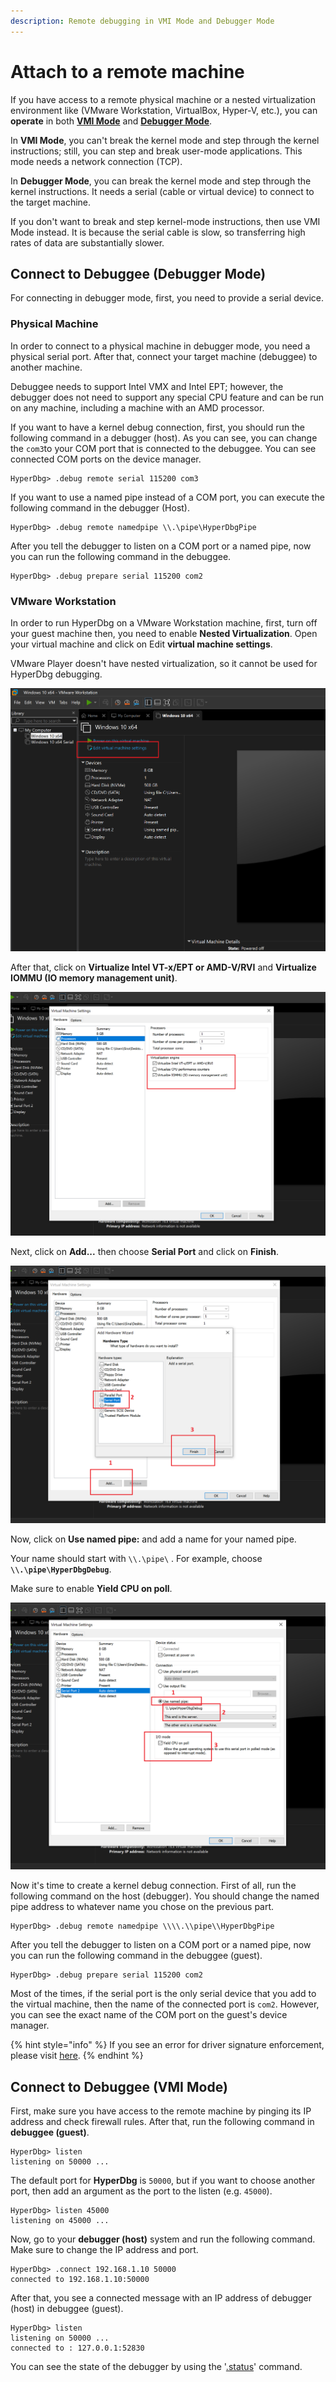 ```yaml
---
description: Remote debugging in VMI Mode and Debugger Mode
---
```


# Attach to a remote machine

If you have access to a remote physical machine or a nested virtualization environment like (VMware Workstation, VirtualBox, Hyper-V, etc.), you can **operate** in both [**VMI Mode**](https://docs.hyperdbg.org/using-hyperdbg/prerequisites/operation-modes#vmi-mode) and [**Debugger Mode**](https://docs.hyperdbg.org/using-hyperdbg/prerequisites/operation-modes#debugger-mode).

In **VMI Mode**, you can't break the kernel mode and step through the kernel instructions; still, you can step and break user-mode applications. This mode needs a network connection (TCP).

In **Debugger Mode**, you can break the kernel mode and step through the kernel instructions. It needs a serial (cable or virtual device) to connect to the target machine.

If you don't want to break and step kernel-mode instructions, then use VMI Mode instead. It is because the serial cable is slow, so transferring high rates of data are substantially slower.

## Connect to Debuggee (Debugger Mode)

For connecting in debugger mode, first, you need to provide a serial device.

### **Physical Machine**

In order to connect to a physical machine in debugger mode, you need a physical serial port. After that, connect your target machine (debuggee) to another machine.

Debuggee needs to support Intel VMX and Intel EPT; however, the debugger does not need to support any special CPU feature and can be run on any machine, including a machine with an AMD processor.

If you want to have a kernel debug connection, first, you should run the following command in a debugger (host). As you can see, you can change the `com3`to your COM port that is connected to the debuggee. You can see connected COM ports on the device manager.

```
HyperDbg> .debug remote serial 115200 com3
```

If you want to use a named pipe instead of a COM port, you can execute the following command in the debugger (Host).

```
HyperDbg> .debug remote namedpipe \\.\pipe\HyperDbgPipe
```

After you tell the debugger to listen on a COM port or a named pipe, now you can run the following command in the debuggee.

```
HyperDbg> .debug prepare serial 115200 com2
```

### **VMware Workstation**

In order to run HyperDbg on a VMware Workstation machine, first, turn off your guest machine then, you need to enable **Nested Virtualization**. Open your virtual machine and click on Edit **virtual machine settings**.

VMware Player doesn't have nested virtualization, so it cannot be used for HyperDbg debugging.

![Editing VM Settings](../../.gitbook/assets/vmware-debug1.png)

After that, click on **Virtualize Intel VT-x/EPT or AMD-V/RVI** and **Virtualize IOMMU (IO memory management unit)**.

![Enabling Nested-Virtualization](../../.gitbook/assets/vmware-debug2.png)

Next, click on **Add...** then choose **Serial Port** and click on **Finish**.

![Adding a serial device](../../.gitbook/assets/vmware-debug3.png)

Now, click on **Use named pipe:** and add a name for your named pipe.

Your name should start with `\\.\pipe\` . For example, choose **`\\.\pipe\HyperDbgDebug`**.

Make sure to enable **Yield CPU on poll**.

![Change serial device configuration](../../.gitbook/assets/vmware-debug4.png)

Now it's time to create a kernel debug connection. First of all, run the following command on the host (debugger). You should change the named pipe address to whatever name you chose on the previous part.

```
HyperDbg> .debug remote namedpipe \\\\.\\pipe\\HyperDbgPipe
```

After you tell the debugger to listen on a COM port or a named pipe, now you can run the following command in the debuggee (guest).

```
HyperDbg> .debug prepare serial 115200 com2
```

Most of the times, if the serial port is the only serial device that you add to the virtual machine, then the name of the connected port is `com2`. However, you can see the exact name of the COM port on the guest's device manager.

{% hint style="info" %}
If you see an error for driver signature enforcement, please visit [here](https://docs.hyperdbg.org/using-hyperdbg/examples/connecting-to-hyperdbg#driver-signature-enforcement-error).
{% endhint %}

## Connect to Debuggee (VMI Mode)

First, make sure you have access to the remote machine by pinging its IP address and check firewall rules. After that, run the following command in **debuggee (guest)**.

```
HyperDbg> listen
listening on 50000 ...
```

The default port for **HyperDbg** is `50000`, but if you want to choose another port, then add an argument as the port to the listen (e.g. `45000`).

```
HyperDbg> listen 45000
listening on 45000 ...
```

Now, go to your **debugger (host)** system and run the following command. Make sure to change the IP address and port.

```
HyperDbg> .connect 192.168.1.10 50000
connected to 192.168.1.10:50000
```

After that, you see a connected message with an IP address of debugger (host) in debuggee (guest).

```
HyperDbg> listen
listening on 50000 ...
connected to : 127.0.0.1:52830
```

You can see the state of the debugger by using the '[.status](https://docs.hyperdbg.org/commands/meta-commands/.status)' command.
